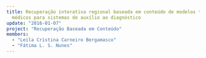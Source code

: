```yaml
---
title: Recuperação interativa regional baseada em conteúdo de modelos tridimensionais
  médicos para sistemas de auxílio ao diagnóstico
update: "2016-01-07"
project: "Recuperação Baseada em Conteúdo"
members:
  - "Leila Cristina Carneiro Bergamasco"
  - "Fátima L. S. Nunes"
---
```


